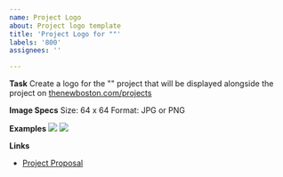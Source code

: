 ```yaml
---
name: Project Logo
about: Project logo template
title: 'Project Logo for ""'
labels: '800'
assignees: ''

---
```


**Task**
Create a logo for the "" project that will be displayed alongside the project on 
[thenewboston.com/projects](https://thenewboston.com/projects)

**Image Specs**
Size: 64 x 64
Format: JPG or PNG

**Examples**
![](https://i.imgur.com/7TU6Lhb.jpg)
![](https://i.imgur.com/WKx6YxK.jpg)

**Links**
- [Project Proposal](http://example.com)
